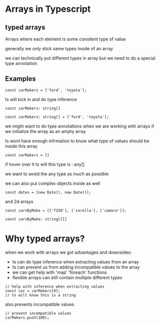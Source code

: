 # Arrays in Typescript

## typed arrays
Arrays where each element is some consitent type of value

generally we only stick same types inside of an array

we can technically put different types in array but we need to do a special type annotation

## Examples

```
const carMakers = ['ford', 'toyota'];
```

ts will kick in and do type inference

```
const carMakers: string[]
```

```
const carMakers: string[] = ['ford', 'toyota'];
```

we might want to do type annotations when we are working with arrays if we initialize the array as an ampty array

ts wont have enough infrmation to know what type of values should be inside this array

```
const carMakers = []
```
if hover over it
ts will this type is : any[]

we want to avoid the any type as much as possible

we can also put complex objects inside as well

```
const dates = [new Date(), new Date()];
```

and 2d arrays 

```
const carsByMake = [['f150'], ['corolla'], ['camaro']];
```

```
const carsByMake: string[][]
```

# Why typed arrays?

when we work with arrays we got advantages and downsides:
- ts can do type inference when extracting values from an array
- ts can prevent us from adding incompatible values to the array
- we can get help with 'map' 'foreach' functions
- flexible arrays can still contain multiple different types

```
// help with inference when extracting values
const car = carMakers[0];
// ts will know this is a string
```

also prevents incompatible values
```
// prevent incompatible values
carMakers.push(100);

```